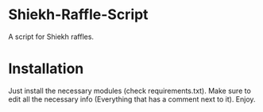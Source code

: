 # Shiekh-Raffle-Script
A script for Shiekh raffles. 
# Installation
Just install the necessary modules (check requirements.txt). 
Make sure to edit all the necessary info (Everything that has a comment next to it). 
Enjoy.

